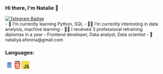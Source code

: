 ### Hi there, I'm Natalie 👋
<div id="badges">
   <a href="https://t.me/Nataliyaf0n">
    <img src="https://img.shields.io/badge/Telegram-informational?style=for-the-badge&logo=&logoColor=white" alt="Telegram Badge"/>
  </a>
</div>
- 🌱 I’m currently learning Python, SQL
- 👩‍💻 I’m currently interesting in data analysis, machine learning
- 👩‍🎓 I received 3 professional retraining diplomas in a year - Frontend developer, Data analyst, Data scientist
- 📧 nataliya.afonina@gmail.com

<br />

### Languages:
<img align="left" alt="SQL" width="26px" src="https://raw.githubusercontent.com/github/explore/80688e429a7d4ef2fca1e82350fe8e3517d3494d/topics/sql/sql.png" />
<img align="left" alt="HTML5" width="26px" src="https://raw.githubusercontent.com/github/explore/80688e429a7d4ef2fca1e82350fe8e3517d3494d/topics/html/html.png" />
<img align="left" alt="JavaScript" width="26px" src="https://raw.githubusercontent.com/github/explore/80688e429a7d4ef2fca1e82350fe8e3517d3494d/topics/javascript/javascript.png" />
